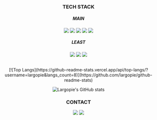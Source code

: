 <div align="center">
<h3 align="center"> TECH STACK </h3>
<h5 align="center"> MAIN </h5>
<p align="center">
<img src="https://img.shields.io/badge/JavaScript-F7DF1E?style=for-the-badge&logo=JavaScript&logoColor=black"> <img src="https://img.shields.io/badge/React-61DAFB?style=for-the-badge&logo=React&logoColor=black"> <img src="https://img.shields.io/badge/CSS3-1572B6?style=for-the-badge&logo=CSS3&logoColor=black"> <img src="https://img.shields.io/badge/HTML5-E34F26?style=for-the-badge&logo=HTML5&logoColor=black"> <img src="https://img.shields.io/badge/Python-0A9EDC?style=for-the-badge&logo=Python&logoColor=black"> 
</p>
<h5 align="center"> LEAST </h5>
<p align="center">
<img src="https://img.shields.io/badge/Linux-FCC624?style=for-the-badge&logo=Linux&logoColor=black"> <img src="https://img.shields.io/badge/Android Studio-3DDC84?style=for-the-badge&logo=Android Studio&logoColor=black"> <img src="https://img.shields.io/badge/MySQL-4479A1?style=for-the-badge&logo=MySQL&logoColor=black">
</p> <br> 
[![Top Langs](https://github-readme-stats.vercel.app/api/top-langs/?username=largopie&langs_count=8)](https://github.com/largopie/github-readme-stats)
<br> 
  
![Largopie's GitHub stats](https://github-readme-stats.vercel.app/api?username=largopie&show_icons=true&theme=radical)

<h3 align="center"> CONTACT </h3>
<p align="center">
<a href="https://www.instagram.com/jae_xeok/" target="_blank"><img src="https://img.shields.io/badge/jae_xeok-E4405F?style=flat-square&logo=Instagram&logoColor=white"/></a> <a href="mailto:kis9732@gmail.com" target="_blank"><img src="https://img.shields.io/badge/kis9732@gamil.com-EA4335?style=flat-square&logo=Gmail&logoColor=white"/>
</p>
</a>

</div>
